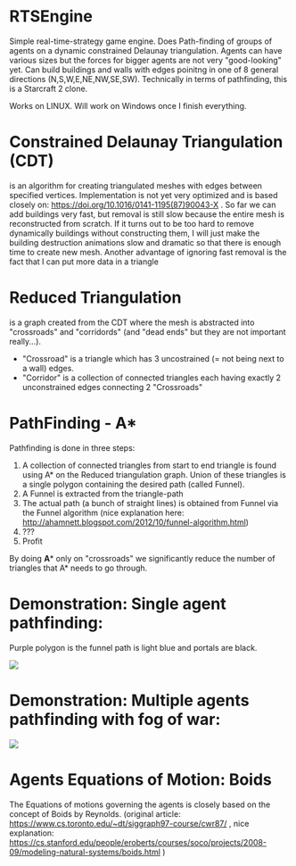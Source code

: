 # RTSEngine
Simple real-time-strategy game engine. Does Path-finding of groups of agents on a dynamic constrained Delaunay triangulation. Agents can have various sizes but the forces for bigger agents are not very "good-looking" yet. Can build buildings and walls with edges poinitng in one of 8 general directions (N,S,W,E,NE,NW,SE,SW). Technically in terms of pathfinding, this is a Starcraft 2 clone.

Works on LINUX. Will work on Windows once I finish everything.


# Constrained Delaunay Triangulation (CDT)
is an algorithm for creating triangulated meshes with edges between specified vertices. Implementation is not yet very optimized and is based closely on: https://doi.org/10.1016/0141-1195(87)90043-X . 
So far we can add buildings very fast, but removal is still slow because the entire mesh is reconstructed from scratch. If it turns out to be too hard to remove dynamically buildings without constructing them, I will just make the building destruction animations slow and dramatic so that there is enough time to create new mesh. Another advantage of ignoring fast removal is the fact that I can put more data in a triangle 

# Reduced Triangulation 
is a graph created from the CDT where the mesh is abstracted into "crossroads" and "corridords" (and "dead ends" but they are not important really...). 

 - "Crossroad" is a triangle which has 3 uncostrained (= not being next to a wall) edges. 
 - "Corridor" is a collection of connected triangles each having exactly 2 unconstrained edges connecting 2 "Crossroads"

# PathFinding - A* 

Pathfinding is done in three steps:

 1.  A collection of connected triangles from start to end triangle is found using A* on the Reduced triangulation graph. Union of these triangles is a single polygon containing the desired path (called Funnel).
 2.  A Funnel is extracted from the triangle-path
 3.  The actual path (a bunch of straight lines) is obtained from Funnel via the Funnel algorithm (nice explanation here: http://ahamnett.blogspot.com/2012/10/funnel-algorithm.html)
 4.  ???
 5.  Profit

By doing **A*** only on "crossroads" we significantly reduce the number of triangles that A* needs to go through.

# Demonstration: Single agent pathfinding:
Purple polygon is the funnel path is light blue and portals are black.

![](https://github.com/Smutekj/RTSEngine/blob/main/PathFinding-Single.gif)

# Demonstration: Multiple agents pathfinding with fog of war:

![](https://github.com/Smutekj/RTSEngine/blob/main/PathFinding-Groups.gif)

# Agents Equations of Motion: Boids

 The Equations of motions governing the agents is closely based on the concept of Boids by Reynolds. (original article: https://www.cs.toronto.edu/~dt/siggraph97-course/cwr87/ , nice explanation: https://cs.stanford.edu/people/eroberts/courses/soco/projects/2008-09/modeling-natural-systems/boids.html )
